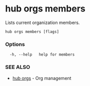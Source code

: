 # hub orgs members

Lists current organization members.

```
hub orgs members [flags]
```

### Options

```
  -h, --help   help for members
```

### SEE ALSO

* [hub orgs](hub_orgs.md)	 - Org management
